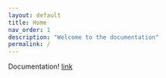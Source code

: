 ```yaml
---
layout: default
title: Home
nav_order: 1
description: "Welcome to the documentation"
permalink: /
---
```


Documentation! [link](http://google.com)